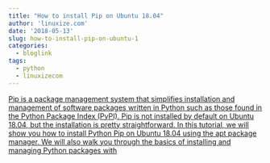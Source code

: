 ```yaml
---
title: "How to install Pip on Ubuntu 18.04"
author: 'linuxize.com'
date: '2018-05-13'
slug: how-to-install-pip-on-ubuntu-1
categories:
  - bloglink
tags:
  - python
  - linuxizecom
---
```


[Pip is a package management system that simplifies installation and management of software packages written in Python such as those found in the Python Package Index (PyPI). Pip is not installed by default on Ubuntu 18.04, but the installation is pretty straightforward. In this tutorial, we will show you how to install Python Pip on Ubuntu 18.04 using the apt package manager. We will also walk you through the basics of installing and managing Python packages with<i class="fas fa-external-link-alt"></i>](https://linuxize.com/post/how-to-install-pip-on-ubuntu-18.04/)

